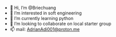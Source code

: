 - 👋 Hi, I’m @Briechuang
- 👀 I’m interested in soft engineering
- 🌱 I’m currently learning python
- 💞️ I’m looking to collaborate on local starter group
- 📫 mail: AdrianAdi001@proton.me

<!---
Briechuang/Briechuang is a ✨ special ✨ repository because its `README.md` (this file) appears on your GitHub profile.
You can click the Preview link to take a look at your changes.
--->
